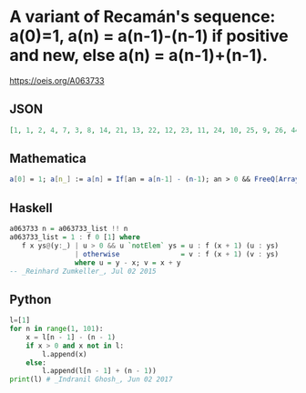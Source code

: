 # A variant of Recamán's sequence: a\(0\)\=1, a\(n\) \= a\(n\-1\)\-\(n\-1\) if positive and new, else a\(n\) \= a\(n\-1\)\+\(n\-1\)\.
https://oeis.org/A063733
## JSON
```JSON
[1, 1, 2, 4, 7, 3, 8, 14, 21, 13, 22, 12, 23, 11, 24, 10, 25, 9, 26, 44, 63, 43, 64, 42, 19, 43, 18, 44, 17, 45, 16, 46, 15, 47, 80, 114, 79, 115, 78, 40, 79, 39, 80, 38, 81, 37, 82, 36, 83, 35, 84, 34, 85, 33, 86, 32, 87, 31, 88, 30, 89, 29, 90, 28, 91, 27]
```
## Mathematica
```Mathematica
a[0] = 1; a[n_] := a[n] = If[an = a[n-1] - (n-1); an > 0 && FreeQ[Array[a, n-1], an], an, a[n-1] + (n-1)]; Table[a[n], {n, 0, 65}] (* _Jean-François Alcover_, Feb 18 2018 *)
```
## Haskell
```Haskell
a063733 n = a063733_list !! n
a063733_list = 1 : f 0 [1] where
   f x ys@(y:_) | u > 0 && u `notElem` ys = u : f (x + 1) (u : ys)
                | otherwise               = v : f (x + 1) (v : ys)
                where u = y - x; v = x + y
-- _Reinhard Zumkeller_, Jul 02 2015
```
## Python
```Python
l=[1]
for n in range(1, 101):
    x = l[n - 1] - (n - 1)
    if x > 0 and x not in l:
        l.append(x)
    else:
        l.append(l[n - 1] + (n - 1))
print(l) # _Indranil Ghosh_, Jun 02 2017
```
